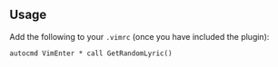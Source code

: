 ## Usage

Add the following to your `.vimrc` (once you have included the plugin):

`autocmd VimEnter * call GetRandomLyric()`
